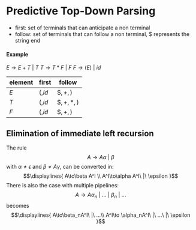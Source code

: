 # Predictive Top-Down Parsing

- first: set of terminals that can anticipate a non terminal
- follow: set of terminals that can follow a non terminal, $\$$ represents the string end

#### Example
$E\to E+T\ |\ T$
$T\to T*F\ |\ F$
$F\to (E)\ |\ id$

|element|first| follow|
|--|--|--|
|$E$|$(,id$|$\$,+,)$|
|$T$|$(,id$|$\$,+,*,)$|
|$F$|$(,id$|$\$,+,)$|
## Elimination of immediate left recursion
The rule
$$A\to A\alpha\ |\ \beta$$
with $\alpha\neq\epsilon$ and $\beta\neq A\gamma$, can be converted in:
$$\displaylines{
A\to\beta A^I \\
A^I\to\alpha A^I\ |\ \epsilon
}$$
There is also the case with multiple pipelines:
$$A\to A\alpha_n\ |\ ...\ |\ \beta_n\ |\ ...$$
becomes
$$\displaylines{
A\to\beta_nA^I\ |\ ...\\
A^I\to \alpha_nA^I\ |\ ...\ |\ \epsilon
}$$
